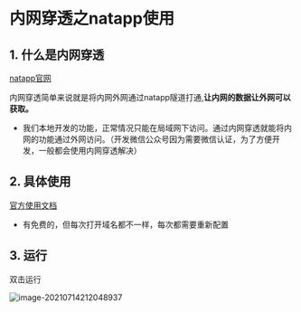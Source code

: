 # 内网穿透之natapp使用

## 1. 什么是内网穿透

[natapp官网](https://natapp.cn/)

 内网穿透简单来说就是将内网外网通过natapp隧道打通,**让内网的数据让外网可以获取。**

- 我们本地开发的功能，正常情况只能在局域网下访问。通过内网穿透就能将内网的功能通过外网访问。（开发微信公众号因为需要微信认证，为了方便开发，一般都会使用内网穿透解决）

## 2. 具体使用

[官方使用文档](https://natapp.cn/article/natapp_newbie)

- 有免费的，但每次打开域名都不一样，每次都需要重新配置

## 3. 运行

双击运行

![image-20210714212048937](https://zszblog.oss-cn-beijing.aliyuncs.com/zszblog/blogimage-master/image-20210714212048937.png)
